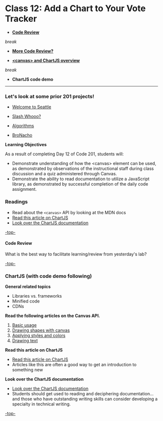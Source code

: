 # Class 12: Add a Chart to Your Vote Tracker

<a id="top"></a>
- **[Code Review](#codereview)**

*break*

- **[More Code Review?](#codereview)**

- **[\<canvas> and ChartJS overview](#chartjs)**

*break*

- **ChartJS code demo**

---

### Let's look at some prior 201 projects!

  - [Welcome to Seattle](https://peterbreen.github.io/welcome-to-seattle)

  - [Slash Whooo?](http://wohlfea.github.io/cup-game)

  - [Algorithms](https://ztaylor2.github.io/algorithm-teacher)
  
  - [BroNacho](http://bronacho.com)

 **Learning Objectives**

 As a result of completing Day 12 of Code 201, students will:

 - Demonstrate understanding of how the \<canvas> element can be used, as demonstrated by observations of the instructional staff during class discussion and a quiz administered through Canvas.
 - Demonstrate the ability to read documentation to utilize a JavaScript library, as demonstrated by successful completion of the daily code assignment.

### Readings

- Read about the `<canvas>` API by looking at the MDN docs
- [Read this article on ChartJS](http://www.webdesignerdepot.com/2013/11/easily-create-stunning-animated-charts-with-chart-js/)
- [Look over the ChartJS documentation](http://www.chartjs.org/docs/)

[-top-](#top)

<a id="codereview"></a>
#### Code Review

What is the best way to facilitate learning/review from yesterday's lab?

[-top-](#top)

<a id="chartjs"></a>
### ChartJS (with code demo following)

**General related topics**

- Libraries vs. frameworks
- Minified code
- CDNs

**Read the following articles on the Canvas API.**

1. [Basic usage](https://developer.mozilla.org/en-US/docs/Web/API/Canvas_API/Tutorial/Basic_usage)
2. [Drawing shapes with canvas](https://developer.mozilla.org/en-US/docs/Web/API/Canvas_API/Tutorial/Drawing_shapes)
3. [Applying styles and colors](https://developer.mozilla.org/en-US/docs/Web/API/Canvas_API/Tutorial/Applying_styles_and_colors)
4. [Drawing text](https://developer.mozilla.org/en-US/docs/Web/API/Canvas_API/Tutorial/Drawing_text)

**Read this article on ChartJS**

- [Read this article on ChartJS](http://www.webdesignerdepot.com/2013/11/easily-create-stunning-animated-charts-with-chart-js/)
- Articles like this are often a good way to get an introduction to something new

**Look over the ChartJS documentation**

- [Look over the ChartJS documentation](http://www.chartjs.org/docs/)
- Students should get used to reading and deciphering documentation... and those who have outstanding writing skills can consider developing a specialty in technical writing.

[-top-](#top)
